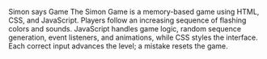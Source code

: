 Simon says Game
The Simon Game is a memory-based game using HTML, CSS, and JavaScript. Players follow an increasing sequence of flashing colors and sounds. JavaScript handles game logic, random sequence generation, event listeners, and animations, while CSS styles the interface. Each correct input advances the level; a mistake resets the game.
 
